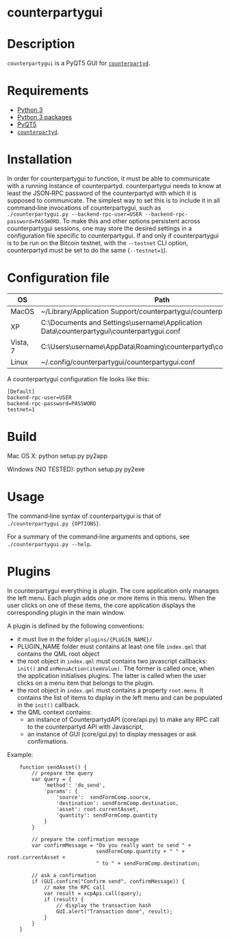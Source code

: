 counterpartygui
================

# Description

`counterpartygui` is a PyQT5 GUI for [`counterpartyd`](https://github.com/CounterpartyXCP/counterpartyd).

# Requirements

* [Python 3](http://python.org)
* [Python 3 packages](https://github.com/CounterpartyXCP/counterpartygui/blob/master/pip-requirements.txt)
* [PyQT5](http://www.riverbankcomputing.com/software/pyqt/download5)
* [`counterpartyd`](https://github.com/CounterpartyXCP/counterpartyd).

# Installation

In order for counterpartygui to function, it must be able to communicate with a
running instance of counterpartyd.
counterpartygui needs to know at least the JSON‐RPC password of the counterpartyd
with which it is supposed to communicate. The simplest way to set this is to
include it in all command‐line invocations of counterpartygui, such as
`./counterpartygui.py --backend-rpc-user=USER --backend-rpc-password=PASSWORD`. To make this and other
options persistent across counterpartygui sessions, one may store the desired
settings in a configuration file specific to counterpartygui.
If and only if counterpartygui is to be run on the Bitcoin testnet, with the
`--testnet` CLI option, counterpartyd must be set to do the same (`--testnet=1`).

# Configuration file

OS  | Path
------------- | -------------
MacOS | ~/Library/Application Support/counterpartygui/counterpartygui.conf
XP | C:\Documents and Settings\username\Application Data\counterpartygui\counterpartygui.conf
Vista, 7 | C:\Users\username\AppData\Roaming\counterpartyd\counterpartygui.conf
Linux | ~/.config/counterpartygui/counterpartygui.conf

A counterpartygui configuration file looks like this:

	[Default]
	backend-rpc-user=USER
	backend-rpc-password=PASSWORD
    testnet=1

# Build

Mac OS X:
     python setup.py py2app

Windows (NO TESTED):
     python setup.py py2exe

# Usage

The command‐line syntax of counterpartygui is that of
`./counterpartygui.py {OPTIONS}`.

For a summary of the command‐line arguments and options, see
`./counterpartygui.py --help`.

# Plugins

In counterpartygui everything is plugin. The core application only manages the left menu. Each plugin adds one or more items in this menu. When the user clicks on one of these items, the core application displays the corresponding plugin in the main window.

A plugin is defined by the following conventions:

* it must live in the folder `plugins/{PLUGIN_NAME}/`
* PLUGIN_NAME folder must contains at least one file `index.qml` that contains the QML root object
* the root object in `index.qml` must contains two javascript callbacks: `init()` and `onMenuAction(itemValue)`. The former is called once, when the application initialises plugins. The latter is called when the user clicks on a menu item that belongs to the plugin.
* the root object in `index.qml` must contains a property `root.menu`. It contains the list of items to dsplay in the left menu and can be populated in the `init()` callback. 
* the QML context contains:
    - an instance of CounterpartydAPI (core/api.py) to make any RPC call to the counterpartyd API with Javascript, 
    - an instance of GUI (core/gui.py) to display messages or ask confirmations.

Example:

```
	function sendAsset() {
		// prepare the query
        var query = {
            'method': 'do_send',
            'params': {
                'source':  sendFormComp.source,
                'destination': sendFormComp.destination,
                'asset': root.currentAsset,
                'quantity': sendFormComp.quantity
            }
        }

        // prepare the confirmation message
        var confirmMessage = "Do you really want to send " +
                             sendFormComp.quantity + " " + root.currentAsset +
                             " to " + sendFormComp.destination;

        // ask a confirmation
        if (GUI.confirm("Confirm send", confirmMessage)) {
        	// make the RPC call
            var result = xcpApi.call(query);
            if (result) {
            	// display the transaction hash
                GUI.alert("Transaction done", result);
            }
        }
    }
```




